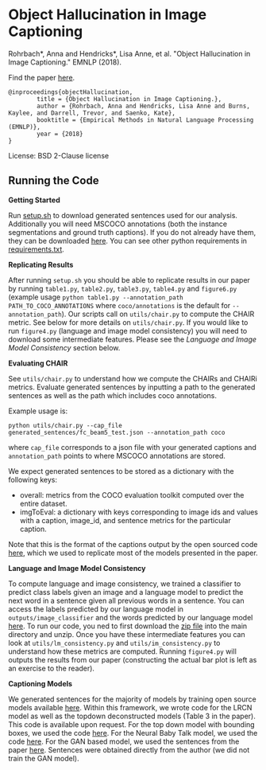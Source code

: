 # Object Hallucination in Image Captioning

Rohrbach*, Anna and Hendricks*, Lisa Anne, et al. "Object Hallucination in Image Captioning." EMNLP (2018).

Find the paper [here](https://arxiv.org/pdf/1809.02156.pdf).
```
@inproceedings{objectHallucination, 
        title = {Object Hallucination in Image Captioning.}, 
        author = {Rohrbach, Anna and Hendricks, Lisa Anne and Burns, Kaylee, and Darrell, Trevor, and Saenko, Kate}, 
        booktitle = {Empirical Methods in Natural Language Processing (EMNLP)}, 
        year = {2018} 
}
```

License: BSD 2-Clause license

## Running the Code

**Getting Started**

Run [setup.sh](setup.sh) to download generated sentences used for our analysis.
Additionally you will need MSCOCO annotations (both the instance segmentations and ground truth captions).
If you do not already have them, they can be downloaded [here](http://images.cocodataset.org/annotations/annotations_trainval2014.zip).
You can see other python requirements in [requirements.txt](requirements.txt).

**Replicating Results**

After running ```setup.sh``` you should be able to replicate results in our paper by running ```table1.py```, ```table2.py```, ```table3.py```, ```table4.py``` and ```figure6.py``` (example usage ```python table1.py --annotation_path PATH_TO_COCO_ANNOTATIONS``` where ```coco/annotations``` is the default for ```--annotation_path```).
Our scripts call on ```utils/chair.py``` to compute the CHAIR metric.  See below for more details on ```utils/chair.py```.
If you would like to run ```figure4.py``` (language and image model consistency) you will need to download some intermediate features.
Please see the *Language and Image Model Consistency* section below.

**Evaluating CHAIR**

See ```utils/chair.py``` to understand how we compute the CHAIRs and CHAIRi metrics.  Evaluate generated sentences by inputting a path to the generated sentences as well as the path which includes coco annotations.

Example usage is:

```python utils/chair.py --cap_file generated_sentences/fc_beam5_test.json --annotation_path coco```

where ```cap_file``` corresponds to a json file with your generated captions and ```annotation_path``` points to where MSCOCO annotations are stored.

We expect generated sentences to be stored as a dictionary with the following keys:

* overall:  metrics from the COCO evaluation toolkit computed over the entire dataset.
* imgToEval: a dictionary with keys corresponding to image ids and values with a caption, image_id, and sentence metrics for the particular caption.

Note that this is the format of the captions output by the open sourced code [here](https://github.com/ruotianluo/self-critical.pytorch), 
which we used to replicate most of the models presented in the paper.

**Language and Image Model Consistency**

To compute language and image consistency, we trained a classifier to predict class labels given an image and a language model to predict the next word in a sentence given all previous words in a sentence.
You can access the labels predicted by our language model in ```outputs/image_classifier``` and the words predicted by our language model [here](https://drive.google.com/drive/u/1/folders/1dnci1Kv6ez-hsFOqZt_gwiAv2FTAjDP4).
To run our code, you ned to first download the [zip file](https://drive.google.com/drive/u/1/folders/1dnci1Kv6ez-hsFOqZt_gwiAv2FTAjDP4) into the main directory and unzip.
Once you have these intermediate features you can look at ```utils/lm_consistency.py``` and ```utils/im_consistency.py``` to understand how these metrics are computed.
Running ```figure4.py``` will outputs the results from our paper (constructing the actual bar plot is left as an exercise to the reader).

**Captioning Models**

We generated sentences for the majority of models by training open source models available [here](https://github.com/ruotianluo/self-critical.pytorch).
Within this framework, we wrote code for the LRCN model as well as the topdown deconstructed models (Table 3 in the paper).
This code is available upon request.
For the top down model with bounding boxes, we used the code [here](https://github.com/peteanderson80/Up-Down-Captioner).
For the Neural Baby Talk model, we used the code [here](https://github.com/jiasenlu/NeuralBabyTalk).
For the GAN based model, we used the sentences from the paper [here](https://arxiv.org/abs/1703.10476).  Sentences were obtained directly from the author (we did not train the GAN model).
